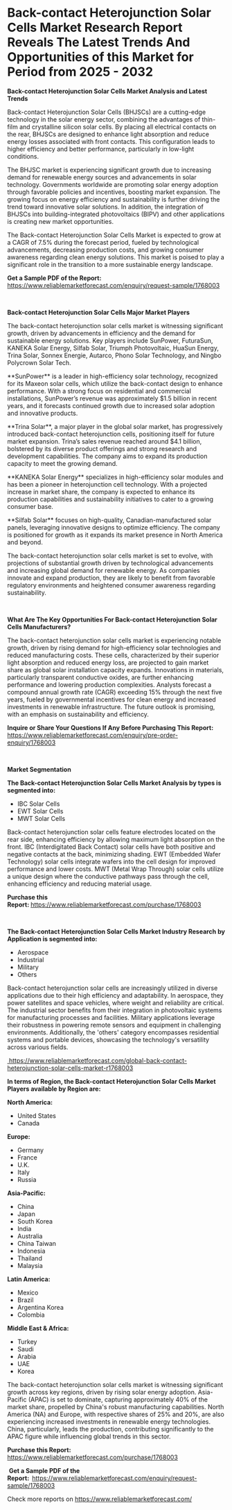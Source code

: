 <p><h1>Back-contact Heterojunction Solar Cells Market Research Report Reveals The Latest Trends And Opportunities of this Market for Period from 2025 - 2032</h1></p><p><strong>Back-contact Heterojunction Solar Cells Market Analysis and Latest Trends</strong></p>
<p><p>Back-contact Heterojunction Solar Cells (BHJSCs) are a cutting-edge technology in the solar energy sector, combining the advantages of thin-film and crystalline silicon solar cells. By placing all electrical contacts on the rear, BHJSCs are designed to enhance light absorption and reduce energy losses associated with front contacts. This configuration leads to higher efficiency and better performance, particularly in low-light conditions.</p><p>The BHJSC market is experiencing significant growth due to increasing demand for renewable energy sources and advancements in solar technology. Governments worldwide are promoting solar energy adoption through favorable policies and incentives, boosting market expansion. The growing focus on energy efficiency and sustainability is further driving the trend toward innovative solar solutions. In addition, the integration of BHJSCs into building-integrated photovoltaics (BIPV) and other applications is creating new market opportunities.</p><p>The Back-contact Heterojunction Solar Cells Market is expected to grow at a CAGR of 7.5% during the forecast period, fueled by technological advancements, decreasing production costs, and growing consumer awareness regarding clean energy solutions. This market is poised to play a significant role in the transition to a more sustainable energy landscape.</p></p>
<p><strong>Get a Sample PDF of the Report:&nbsp;</strong> <a href="https://www.reliablemarketforecast.com/enquiry/request-sample/1768003?utm_campaign=2232&utm_medium=2&utm_source=Github&utm_content=ia&utm_term=14022025&utm_id=back-contact-heterojunction-solar-cells">https://www.reliablemarketforecast.com/enquiry/request-sample/1768003</a></p>
<p>&nbsp;</p>
<p><strong>Back-contact Heterojunction Solar Cells Major Market Players</strong></p>
<p><p>The back-contact heterojunction solar cells market is witnessing significant growth, driven by advancements in efficiency and the demand for sustainable energy solutions. Key players include SunPower, FuturaSun, KANEKA Solar Energy, Silfab Solar, Triumph Photovoltaic, HuaSun Energy, Trina Solar, Sonnex Energie, Autarco, Phono Solar Technology, and Ningbo Polycrown Solar Tech.</p><p>**SunPower** is a leader in high-efficiency solar technology, recognized for its Maxeon solar cells, which utilize the back-contact design to enhance performance. With a strong focus on residential and commercial installations, SunPower’s revenue was approximately $1.5 billion in recent years, and it forecasts continued growth due to increased solar adoption and innovative products.</p><p>**Trina Solar**, a major player in the global solar market, has progressively introduced back-contact heterojunction cells, positioning itself for future market expansion. Trina’s sales revenue reached around $4.1 billion, bolstered by its diverse product offerings and strong research and development capabilities. The company aims to expand its production capacity to meet the growing demand.</p><p>**KANEKA Solar Energy** specializes in high-efficiency solar modules and has been a pioneer in heterojunction cell technology. With a projected increase in market share, the company is expected to enhance its production capabilities and sustainability initiatives to cater to a growing consumer base.</p><p>**Silfab Solar** focuses on high-quality, Canadian-manufactured solar panels, leveraging innovative designs to optimize efficiency. The company is positioned for growth as it expands its market presence in North America and beyond.</p><p>The back-contact heterojunction solar cells market is set to evolve, with projections of substantial growth driven by technological advancements and increasing global demand for renewable energy. As companies innovate and expand production, they are likely to benefit from favorable regulatory environments and heightened consumer awareness regarding sustainability.</p></p>
<p>&nbsp;</p>
<p><strong>What Are The Key Opportunities For Back-contact Heterojunction Solar Cells Manufacturers?</strong></p>
<p><p>The back-contact heterojunction solar cells market is experiencing notable growth, driven by rising demand for high-efficiency solar technologies and reduced manufacturing costs. These cells, characterized by their superior light absorption and reduced energy loss, are projected to gain market share as global solar installation capacity expands. Innovations in materials, particularly transparent conductive oxides, are further enhancing performance and lowering production complexities. Analysts forecast a compound annual growth rate (CAGR) exceeding 15% through the next five years, fueled by governmental incentives for clean energy and increased investments in renewable infrastructure. The future outlook is promising, with an emphasis on sustainability and efficiency.</p></p>
<p><strong>Inquire or Share Your Questions If Any Before Purchasing This Report:</strong> <a href="https://www.reliablemarketforecast.com/enquiry/pre-order-enquiry/1768003?utm_campaign=2232&utm_medium=2&utm_source=Github&utm_content=ia&utm_term=14022025&utm_id=back-contact-heterojunction-solar-cells">https://www.reliablemarketforecast.com/enquiry/pre-order-enquiry/1768003</a></p>
<p>&nbsp;</p>
<p><strong>Market Segmentation</strong></p>
<p><strong>The Back-contact Heterojunction Solar Cells Market Analysis by types is segmented into:</strong></p>
<p><ul><li>IBC Solar Cells</li><li>EWT Solar Cells</li><li>MWT Solar Cells</li></ul></p>
<p><p>Back-contact heterojunction solar cells feature electrodes located on the rear side, enhancing efficiency by allowing maximum light absorption on the front. IBC (Interdigitated Back Contact) solar cells have both positive and negative contacts at the back, minimizing shading. EWT (Embedded Wafer Technology) solar cells integrate wafers into the cell design for improved performance and lower costs. MWT (Metal Wrap Through) solar cells utilize a unique design where the conductive pathways pass through the cell, enhancing efficiency and reducing material usage.</p></p>
<p><strong>Purchase this Report:&nbsp;</strong><a href="https://www.reliablemarketforecast.com/purchase/1768003?utm_campaign=2232&utm_medium=2&utm_source=Github&utm_content=ia&utm_term=14022025&utm_id=back-contact-heterojunction-solar-cells">https://www.reliablemarketforecast.com/purchase/1768003</a></p>
<p>&nbsp;</p>
<p><strong>The Back-contact Heterojunction Solar Cells Market Industry Research by Application is segmented into:</strong></p>
<p><ul><li>Aerospace</li><li>Industrial</li><li>Military</li><li>Others</li></ul></p>
<p><p>Back-contact heterojunction solar cells are increasingly utilized in diverse applications due to their high efficiency and adaptability. In aerospace, they power satellites and space vehicles, where weight and reliability are critical. The industrial sector benefits from their integration in photovoltaic systems for manufacturing processes and facilities. Military applications leverage their robustness in powering remote sensors and equipment in challenging environments. Additionally, the 'others' category encompasses residential systems and portable devices, showcasing the technology's versatility across various fields.</p></p>
<p><a href="https://www.reliablemarketforecast.com/global-back-contact-heterojunction-solar-cells-market-r1768003?utm_campaign=2232&utm_medium=2&utm_source=Github&utm_content=ia&utm_term=14022025&utm_id=back-contact-heterojunction-solar-cells">&nbsp;https://www.reliablemarketforecast.com/global-back-contact-heterojunction-solar-cells-market-r1768003</a></p>
<p><strong>In terms of Region, the Back-contact Heterojunction Solar Cells Market Players available by Region are:</strong></p>
<p>
    <p> <strong> North America: </strong>
        <ul>
            <li>United States</li>
            <li>Canada</li>
        </ul>
        </p> 
    <p> <strong> Europe: </strong>
        <ul>
            <li>Germany</li>
            <li>France</li>
            <li>U.K.</li>
            <li>Italy</li>
            <li>Russia</li>
        </ul>
        </p> 
    <p> <strong> Asia-Pacific: </strong>
        <ul>
            <li>China</li>
            <li>Japan</li>
            <li>South Korea</li>
            <li>India</li>
            <li>Australia</li>
            <li>China Taiwan</li>
            <li>Indonesia</li>
            <li>Thailand</li>
            <li>Malaysia</li>
        </ul>
        </p> 
    <p> <strong> Latin America: </strong>
        <ul>
            <li>Mexico</li>
            <li>Brazil</li>
            <li>Argentina Korea</li>
            <li>Colombia</li>
        </ul>
        </p> 
    <p> <strong> Middle East & Africa: </strong>
        <ul>
            <li>Turkey</li>
            <li>Saudi</li>
            <li>Arabia</li>
            <li>UAE</li>
            <li>Korea</li>
        </ul>
    </p>
    </p>
<p><p>The back-contact heterojunction solar cells market is witnessing significant growth across key regions, driven by rising solar energy adoption. Asia-Pacific (APAC) is set to dominate, capturing approximately 40% of the market share, propelled by China's robust manufacturing capabilities. North America (NA) and Europe, with respective shares of 25% and 20%, are also experiencing increased investments in renewable energy technologies. China, particularly, leads the production, contributing significantly to the APAC figure while influencing global trends in this sector.</p></p>
<p><strong>Purchase this Report: </strong><a href="https://www.reliablemarketforecast.com/purchase/1768003?utm_campaign=2232&utm_medium=2&utm_source=Github&utm_content=ia&utm_term=14022025&utm_id=back-contact-heterojunction-solar-cells">https://www.reliablemarketforecast.com/purchase/1768003</a></p>
<p>&nbsp;<strong>Get a Sample PDF of the Report:&nbsp;&nbsp;</strong><a href="https://www.reliablemarketforecast.com/enquiry/request-sample/1768003?utm_campaign=2232&utm_medium=2&utm_source=Github&utm_content=ia&utm_term=14022025&utm_id=back-contact-heterojunction-solar-cells">https://www.reliablemarketforecast.com/enquiry/request-sample/1768003</a></p>
<p><strong></strong></p>
<p>Check more reports on <a href="https://www.reliablemarketforecast.com/?utm_campaign=2232&utm_medium=2&utm_source=Github&utm_content=ia&utm_term=14022025&utm_id=back-contact-heterojunction-solar-cells">https://www.reliablemarketforecast.com/</a></p>